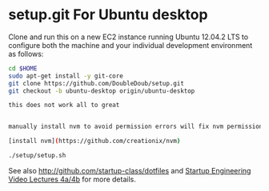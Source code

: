 setup.git For Ubuntu desktop
=========
Clone and run this on a new EC2 instance running Ubuntu 12.04.2 LTS to
configure both the machine and your individual development environment as
follows:

```sh
cd $HOME
sudo apt-get install -y git-core
git clone https://github.com/DoubleDoub/setup.git
git checkout -b ubuntu-desktop origin/ubuntu-desktop

this does not work all to great


manually install nvm to avoid permission errors will fix nvm permission related errors.

[install nvm](https://github.com/creationix/nvm)

./setup/setup.sh   
```

See also http://github.com/startup-class/dotfiles and
[Startup Engineering Video Lectures 4a/4b](https://class.coursera.org/startup-001/lecture/index)
for more details.





